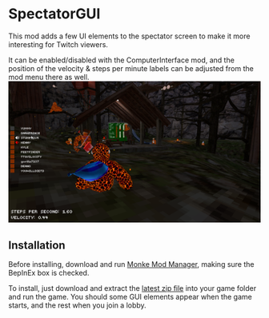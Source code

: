 # SpectatorGUI

This mod adds a few UI elements to the spectator screen to make it more interesting for Twitch viewers. 

It can be enabled/disabled with the ComputerInterface mod, and the position of the velocity & steps per minute labels can be adjusted from the mod menu there as well.
![](https://github.com/KyleTheScientist/GorillaSpectatorGUI/blob/master/Demo.png)


## Installation
Before installing, download and run [Monke Mod Manager](https://github.com/DeadlyKitten/MonkeModManager/releases), making sure the BepInEx box is checked.

To install, just download and extract the [latest zip file](https://github.com/KyleTheScientist/GorillaSpectatorGUI/releases/) into your game folder and run the game. You should some GUI elements appear when the game starts, and the rest when you join a lobby.
